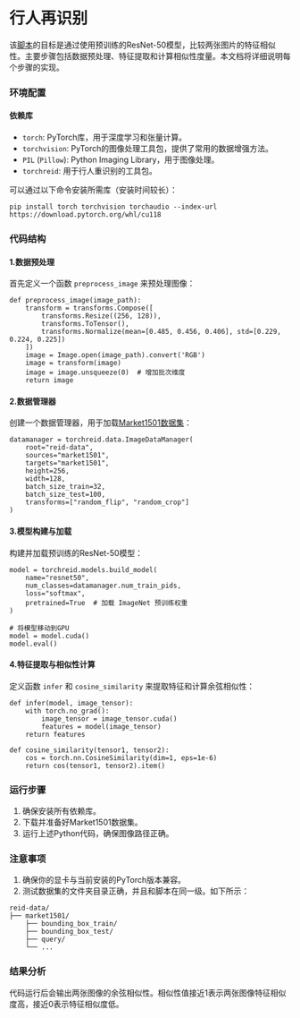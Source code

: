 # 行人再识别

该[脚本](../../src/course/recognize.py)的目标是通过使用预训练的ResNet-50模型，比较两张图片的特征相似性。主要步骤包括数据预处理、特征提取和计算相似性度量。本文档将详细说明每个步骤的实现。

### 环境配置

#### 依赖库

- `torch`: PyTorch库，用于深度学习和张量计算。
- `torchvision`: PyTorch的图像处理工具包，提供了常用的数据增强方法。
- `PIL` (`Pillow`): Python Imaging Library，用于图像处理。
- `torchreid`: 用于行人重识别的工具包。

可以通过以下命令安装所需库（安装时间较长）：

```
pip install torch torchvision torchaudio --index-url https://download.pytorch.org/whl/cu118
```

### 代码结构

#### **1.数据预处理**

首先定义一个函数 `preprocess_image` 来预处理图像：

```
def preprocess_image(image_path):
    transform = transforms.Compose([
        transforms.Resize((256, 128)),
        transforms.ToTensor(),
        transforms.Normalize(mean=[0.485, 0.456, 0.406], std=[0.229, 0.224, 0.225])
    ])
    image = Image.open(image_path).convert('RGB')
    image = transform(image)
    image = image.unsqueeze(0)  # 增加批次维度
    return image
```

#### **2.数据管理器**

创建一个数据管理器，用于加载[Market1501数据集](https://www.kaggle.com/datasets/pengcw1/market-1501/data)：

```
datamanager = torchreid.data.ImageDataManager(
    root="reid-data",
    sources="market1501",
    targets="market1501",
    height=256,
    width=128,
    batch_size_train=32,
    batch_size_test=100,
    transforms=["random_flip", "random_crop"]
)
```

#### **3.模型构建与加载**

构建并加载预训练的ResNet-50模型：

```
model = torchreid.models.build_model(
    name="resnet50",
    num_classes=datamanager.num_train_pids,
    loss="softmax",
    pretrained=True  # 加载 ImageNet 预训练权重
)

# 将模型移动到GPU
model = model.cuda()
model.eval()
```

#### **4.特征提取与相似性计算**

定义函数 `infer` 和 `cosine_similarity` 来提取特征和计算余弦相似性：

```
def infer(model, image_tensor):
    with torch.no_grad():
        image_tensor = image_tensor.cuda()
        features = model(image_tensor)
    return features

def cosine_similarity(tensor1, tensor2):
    cos = torch.nn.CosineSimilarity(dim=1, eps=1e-6)
    return cos(tensor1, tensor2).item()
```

### 运行步骤

1. 确保安装所有依赖库。
2. 下载并准备好Market1501数据集。
3. 运行上述Python代码，确保图像路径正确。

### 注意事项

1. 确保你的显卡与当前安装的PyTorch版本兼容。
2. 测试数据集的文件夹目录正确，并且和脚本在同一级。如下所示：

```
reid-data/          
├── market1501/
    ├── bounding_box_train/
    ├── bounding_box_test/
    ├── query/
    └── ...
```

### 结果分析

代码运行后会输出两张图像的余弦相似性。相似性值接近1表示两张图像特征相似度高，接近0表示特征相似度低。